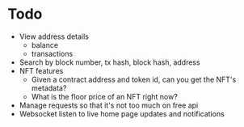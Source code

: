 # Todo

- View address details
  - balance
  - transactions
- Search by block number, tx hash, block hash, address
- NFT features
  - Given a contract address and token id, can you get the NFT's metadata?
  - What is the floor price of an NFT right now?
- Manage requests so that it's not too much on free api
- Websocket listen to live home page updates and notifications